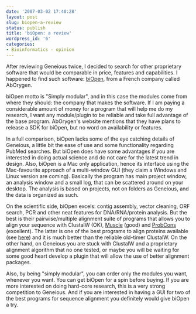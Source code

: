 ```yaml
---
date: '2007-03-02 17:40:28'
layout: post
slug: biopen-a-review
status: publish
title: 'biOpen: a review'
wordpress_id: '6'
categories:
- Bioinformatics - opinion
---
```


After reviewing Geneious twice, I decided to search for other proprietary software that would be comparable in price, features and capabilities. I happened to find such software: [biOpen](http://www.aborygen.com/products/biOpen/), from a French company called AbOrygen.

biOpen motto is "Simply modular", and in this case the modules come from where they should: the company that makes the software. If I am paying a considerable amount of money for a program that will help me do my research, I want any module/plugin to be reliable and take full advantage of the base program. AbOrygen's website mentions that they have plans to release a SDK for biOpen, but no word on availability or features.

In a full comparison, biOpen lacks some of the eye catching details of Geneious, a little bit the ease of use and some functionality regarding PubMed searches. But biOpen does have some advantages if you are interested in doing actual science and do not care for the latest trend in design. Also, biOpen is a Mac only application, hence its interface using the Mac-favourite approach of a multi-window GUI (they claim a Windows and Linux version are coming). Basically the program has main project window, an analysis window and a small log, that can be scattered around on your desktop. The analysis is based on projects, not on folders as Geneious, and the data is organized as such.

On the scientific side, biOpen excels: contig assembly, vector cleaning, ORF search, PCR and other neat features for DNA/RNA/protein analysis. But the best is their pairwise/multiple alignment suite of programs that allows you to align your sequence with ClustalW (OK), [Muscle](http://www.drive5.com/muscle/) (good) and [ProbCons](http://probcons.stanford.edu/) (excellent). The latter is one of the best programs to align proteins available (see [here](http://www.biomedcentral.com/1471-2105/7/471/)) and it is much better than the reliable old-timer ClustalW. On the other hand, on Geneious you are stuck with ClustalW and a proprietary alignment algorithm that no one tested, or maybe you will be waiting for some good heart develop a plugin that will allow the use of better alignment packages.

Also, by being "simply modular", you can order only the modules you want, whenever you want. You can get biOpen for a spin before buying. If you are more interested on doing hard-core research, this is a very strong competition to Geneious. And if you are interested in having a GUI for two of the best programs for sequence alignment you definitely would give biOpen a try.
